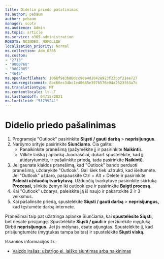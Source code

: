 ```yaml
---
title: Didelio priedo pašalinimas
ms.author: pebaum
author: pebaum
manager: scotv
ms.audience: Admin
ms.topic: article
ms.service: o365-administration
ROBOTS: NOINDEX, NOFOLLOW
localization_priority: Normal
ms.collection: Adm_O365
ms.custom:
- "2713"
- "9000768"
- "9002385"
- "4645"
ms.openlocfilehash: 1068f9e3b88dcc98a4d1042e923f235bf21ee727
ms.sourcegitcommit: 8bc60ec34bc1e40685e3976576e04a2623f63a7c
ms.translationtype: MT
ms.contentlocale: lt-LT
ms.lasthandoff: 04/15/2021
ms.locfileid: "51799241"
---
```

# <a name="remove-the-large-attachment"></a>Didelio priedo pašalinimas

1. Programoje "Outlook" pasirinkite **Siųsti / gauti darbą**  >  **neprisijungus**. 
2. Naršymo srityje pasirinkite **Siunčiama**. Čia galite: 
    - Panaikinkite pranešimą (pažymėkite jį ir pasirinkite **Naikinti**).
    - Vilkite laišką į aplanką Juodraščiai, dukart spustelėkite, kad jį atidarytumėte, ir pašalinkite priedą, tada pasirinkite **Naikinti**).
3. Jei gaunate klaidos pranešimą, kad "Outlook" bando perduoti pranešimą, uždarykite "Outlook". Gali šiek tiek užtrukti, kad išeitumėte. Jei "Outlook" uždaro, paspauskite Ctrl + Alt + Delete ir pasirinkite **Paleisti užduočių tvarkytuvą**. Užduočių tvarkytuve pasirinkite skirtuką **Procesai,** slinkite žemyn iki outlook.exe ir pasirinkite **Baigti procesą**.
4. Kai "Outlook" uždarys, paleiskite ją iš naujo ir pakartokite 2 ir 3 veiksmus. 
5. Kai pašalinsite priedą, spustelėkite **Siųsti / gauti darbą**  >  **neprisijungus,** kad tęstumėte darbą internete. 

Pranešimai taip pat užstringa aplanke Siunčiama, kai **spustelėsite Siųsti**, bet nesate prisijungę. Spustelėkite **Siųsti / gauti ir** peržiūrėkite mygtuką Dirbti **neprisijungus.** Jei jis mėlynas, esate atjungtas. Spustelėkite jį, kad prisijungtumėte (mygtukas tampa baltas) ir spustelėkite **Siųsti viską.**
 
 Išsamios informacijos žr.:
- [Vaizdo įrašas: užstrigo el. laiško siuntimas arba naikinimas](https://support.office.com/article/Video-Send-or-delete-an-email-stuck-in-your-outbox-26d5d34a-4e5f-444a-a9e8-44db04a94dec) 